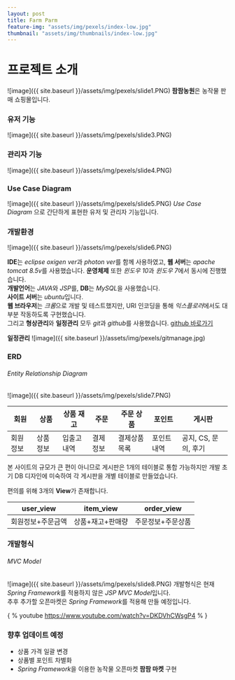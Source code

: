 ```yaml
---
layout: post
title: Farm Parm
feature-img: "assets/img/pexels/index-low.jpg"
thumbnail: "assets/img/thumbnails/index-low.jpg"
---
```

# 프로젝트 소개

![image]({{ site.baseurl }}/assets/img/pexels/slide1.PNG)
**팜팜농원**은 농작물 판매 쇼핑몰입니다.

### 유저 기능
![image]({{ site.baseurl }}/assets/img/pexels/slide3.PNG)

### 관리자 기능
![image]({{ site.baseurl }}/assets/img/pexels/slide4.PNG)

### Use Case Diagram
![image]({{ site.baseurl }}/assets/img/pexels/slide5.PNG)
*Use Case Diagram* 으로 간단하게 표현한 유저 및 관리자 기능입니다.

### 개발환경
![image]({{ site.baseurl }}/assets/img/pexels/slide6.PNG)

**IDE**는 *eclipse oxigen ver*과 *photon ver*를 함께 사용하였고, **웹 서버**는 *apache tomcat 8.5v*를 사용했습니다. **운영체제** 또한 *윈도우 10*과 *윈도우 7*에서 동시에 진행했습니다.  
**개발언어**는 *JAVA*와 *JSP*를, **DB**는 *MySQL*을 사용했습니다.  
**사이트 서버**는 *ubuntu*입니다.  
**웹 브라우저**는 *크롬*으로 개발 및 테스트했지만, URI 인코딩을 통해 *익스플로러*에서도 대부분 작동하도록 구현했습니다.  
그리고 **형상관리**와 **일정관리** 모두 *git*과 *github*를 사용했습니다. [github 바로가기](http://https://github.com/clemado1/project1)

**일정관리**
![image]({{ site.baseurl }}/assets/img/pexels/gitmanage.jpg)

### ERD
###### Entity Relationship Diagram
![image]({{ site.baseurl }}/assets/img/pexels/slide7.PNG)

| 회원 | 상품 | 상품 재고 | 주문 | 주문 상품 | 포인트 | 게시판|
|-----|-----|------|-----|-----|-----|-----|
|회원정보|상품정보|입출고내역|결제정보|결제상품목록|포인트내역|공지, CS, 문의, 후기

본 사이트의 규모가 큰 편이 아니므로 게시판은 1개의 테이블로 통합 가능하지만 개발 초기 DB 디자인에 미숙하여 각 게시판을 개별 테이블로 만들었습니다.

편의를 위해 3개의 **View**가 존재합니다.

| user_view | item_view | order_view |
|--------|--------|---------|
| 회원정보+주문금액 | 상품+재고+판매량 | 주문정보+주문상품



### 개발형식
###### MVC Model
![image]({{ site.baseurl }}/assets/img/pexels/slide8.PNG)
개발형식은 현재 *Spring Framework*를 적용하지 않은 *JSP MVC Model*입니다.  
추후 추가할 오픈마켓은 *Spring Framework*를 적용해 만들 예정입니다.

{ % youtube https://www.youtube.com/watch?v=DKDVhCWsgP4 % }

### 향후 업데이트 예정
- 상품 가격 일괄 변경
- 상품별 포인트 차별화
- *Spring Framework*을 이용한 농작물 오픈마켓 **팜팜 마켓** 구현